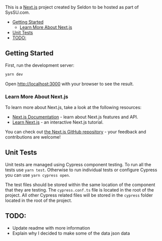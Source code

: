 This is a [Next.js](https://nextjs.org/) project created by Seldon to be hosted as part of SysSU.com.

- [Getting Started](#getting-started)
  - [Learn More About Next.js](#learn-more-about-nextjs)
- [Unit Tests](#unit-tests)
- [TODO:](#todo)

## Getting Started

First, run the development server:

```bash
yarn dev
``` 

Open [http://localhost:3000](http://localhost:3000) with your browser to see the result.

### Learn More About Next.js

To learn more about Next.js, take a look at the following resources:

- [Next.js Documentation](https://nextjs.org/docs) - learn about Next.js features and API.
- [Learn Next.js](https://nextjs.org/learn) - an interactive Next.js tutorial.

You can check out [the Next.js GitHub repository](https://github.com/vercel/next.js/) - your feedback and contributions are welcome!

## Unit Tests
Unit tests are managed using Cypress component testing. To run all the tests use `yarn test`. Otherwise to run individual tests or configure Cypress you can use `yarn cypress open`.

The test files should be stored within the same location of the component that they are testing. The `cypress.conf.ts` file is located in the root of the project. All other Cypress related files will be stored in the `cypress` folder located in the root of the project.

## TODO:
- Update readme with more information
- Explain why I decided to make some of the data json data
